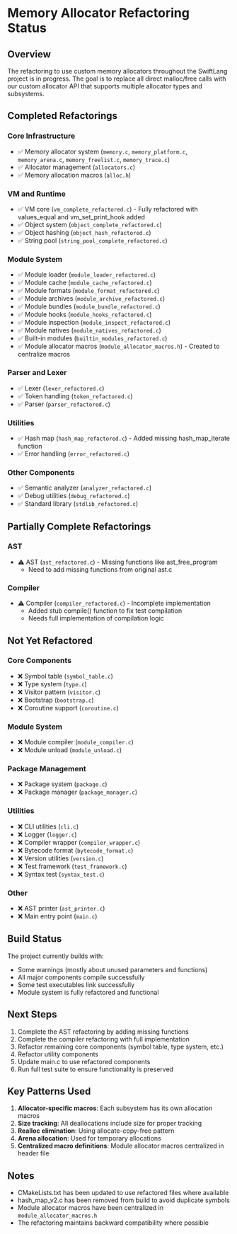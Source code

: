 # Memory Allocator Refactoring Status

## Overview
The refactoring to use custom memory allocators throughout the SwiftLang project is in progress. The goal is to replace all direct malloc/free calls with our custom allocator API that supports multiple allocator types and subsystems.

## Completed Refactorings

### Core Infrastructure
- ✅ Memory allocator system (`memory.c`, `memory_platform.c`, `memory_arena.c`, `memory_freelist.c`, `memory_trace.c`)
- ✅ Allocator management (`allocators.c`)
- ✅ Memory allocation macros (`alloc.h`)

### VM and Runtime
- ✅ VM core (`vm_complete_refactored.c`) - Fully refactored with values_equal and vm_set_print_hook added
- ✅ Object system (`object_complete_refactored.c`)
- ✅ Object hashing (`object_hash_refactored.c`)
- ✅ String pool (`string_pool_complete_refactored.c`)

### Module System
- ✅ Module loader (`module_loader_refactored.c`)
- ✅ Module cache (`module_cache_refactored.c`)
- ✅ Module formats (`module_format_refactored.c`)
- ✅ Module archives (`module_archive_refactored.c`)
- ✅ Module bundles (`module_bundle_refactored.c`)
- ✅ Module hooks (`module_hooks_refactored.c`)
- ✅ Module inspection (`module_inspect_refactored.c`)
- ✅ Module natives (`module_natives_refactored.c`)
- ✅ Built-in modules (`builtin_modules_refactored.c`)
- ✅ Module allocator macros (`module_allocator_macros.h`) - Created to centralize macros

### Parser and Lexer
- ✅ Lexer (`lexer_refactored.c`)
- ✅ Token handling (`token_refactored.c`)
- ✅ Parser (`parser_refactored.c`)

### Utilities
- ✅ Hash map (`hash_map_refactored.c`) - Added missing hash_map_iterate function
- ✅ Error handling (`error_refactored.c`)

### Other Components
- ✅ Semantic analyzer (`analyzer_refactored.c`)
- ✅ Debug utilities (`debug_refactored.c`)
- ✅ Standard library (`stdlib_refactored.c`)

## Partially Complete Refactorings

### AST
- ⚠️ AST (`ast_refactored.c`) - Missing functions like ast_free_program
  - Need to add missing functions from original ast.c

### Compiler
- ⚠️ Compiler (`compiler_refactored.c`) - Incomplete implementation
  - Added stub compile() function to fix test compilation
  - Needs full implementation of compilation logic

## Not Yet Refactored

### Core Components
- ❌ Symbol table (`symbol_table.c`)
- ❌ Type system (`type.c`)
- ❌ Visitor pattern (`visitor.c`)
- ❌ Bootstrap (`bootstrap.c`)
- ❌ Coroutine support (`coroutine.c`)

### Module System
- ❌ Module compiler (`module_compiler.c`)
- ❌ Module unload (`module_unload.c`)

### Package Management
- ❌ Package system (`package.c`)
- ❌ Package manager (`package_manager.c`)

### Utilities
- ❌ CLI utilities (`cli.c`)
- ❌ Logger (`logger.c`)
- ❌ Compiler wrapper (`compiler_wrapper.c`)
- ❌ Bytecode format (`bytecode_format.c`)
- ❌ Version utilities (`version.c`)
- ❌ Test framework (`test_framework.c`)
- ❌ Syntax test (`syntax_test.c`)

### Other
- ❌ AST printer (`ast_printer.c`)
- ❌ Main entry point (`main.c`)

## Build Status
The project currently builds with:
- Some warnings (mostly about unused parameters and functions)
- All major components compile successfully
- Some test executables link successfully
- Module system is fully refactored and functional

## Next Steps
1. Complete the AST refactoring by adding missing functions
2. Complete the compiler refactoring with full implementation
3. Refactor remaining core components (symbol table, type system, etc.)
4. Refactor utility components
5. Update main.c to use refactored components
6. Run full test suite to ensure functionality is preserved

## Key Patterns Used
1. **Allocator-specific macros**: Each subsystem has its own allocation macros
2. **Size tracking**: All deallocations include size for proper tracking
3. **Realloc elimination**: Using allocate-copy-free pattern
4. **Arena allocation**: Used for temporary allocations
5. **Centralized macro definitions**: Module allocator macros centralized in header file

## Notes
- CMakeLists.txt has been updated to use refactored files where available
- hash_map_v2.c has been removed from build to avoid duplicate symbols
- Module allocator macros have been centralized in `module_allocator_macros.h`
- The refactoring maintains backward compatibility where possible